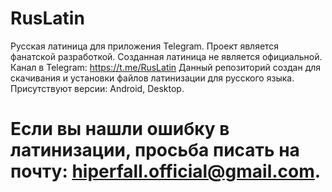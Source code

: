 # RusLatin

Русская латиница для приложения Telegram.
Проект является фанатской разработкой. Созданная латиница не является официальной. Канал в Telegram: https://t.me/RusLatin
Данный репозиторий создан для скачивания и установки файлов латинизации для русского языка. Присутствуют версии: Android, Desktop.

# Если вы нашли ошибку в латинизации, просьба писать на почту: hiperfall.official@gmail.com.
